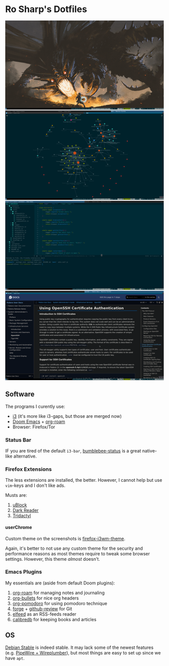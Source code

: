 # Ro Sharp's Dotfiles

![Desktop](./images/1.png)
![ORUI in Firefox](./images/2.png)
![Emacs](./images/3.png)
![Filefox](./images/4.png)

## Software

The programs I curently use:

- [i3](https://github.com/Airblader/i3) (it's more like i3-gaps, but those are merged now)
- [Doom Emacs](https://github.com/doomemacs/doomemacs) + [org-roam](https://github.com/org-roam/org-roam)
- Browser: Firefox/Tor

### Status Bar

IF you are tired of the default `i3-bar`, [bumblebee-status](https://github.com/rosharp/Dotfiles) is a great native-like alternative.

### Firefox Extensions

The less extensions are installed, the better. However, I cannot help but use `vim`-keys and I don't like ads. 

Musts are:

1. [uBlock](https://addons.mozilla.org/en-US/firefox/addon/ublock-origin/)
2. [Dark Reader](https://addons.mozilla.org/en-US/firefox/addon/darkreader/)
3. [Tridactyl](https://addons.mozilla.org/en-US/firefox/addon/tridactyl-vim/)

#### userChrome

Custom theme on the screenshots is [firefox-i3wm-theme](https://github.com/aadilayub/firefox-i3wm-theme).

Again, it's better to not use any custom theme for the security and performance reasons as most themes require to tweak some browser settings. However, this theme _almost_ doesn't.

### Emacs Plugins

My essentials are (aside from default Doom plugins):

1. [org-roam](https://github.com/org-roam/org-roam) for managing notes and journaling
2. [org-bullets](https://melpa.org/#/org-bullets) for nice org headers
3. [org-pomodoro](https://melpa.org/#/org-pomodoro) for using pomodoro technique
4. [forge](https://melpa.org/#/forge) + [github-review](https://melpa.org/#/github-review) for Git
5. [elfeed](https://melpa.org/#/elfeed) as an RSS-feeds reader
6. [calibredb](https://melpa.org/#/calibredb) for keeping books and articles

## OS 

[Debian Stable](https://www.debian.org/releases/stable/) is indeed stable. It may lack some of the newest features (e.g. [PipeWire + Wireplumber](https://rosharp.github.io/posts/pipewire-with-wireplumber-on-debian/)), but most things are easy to set up since we have `apt`. 

